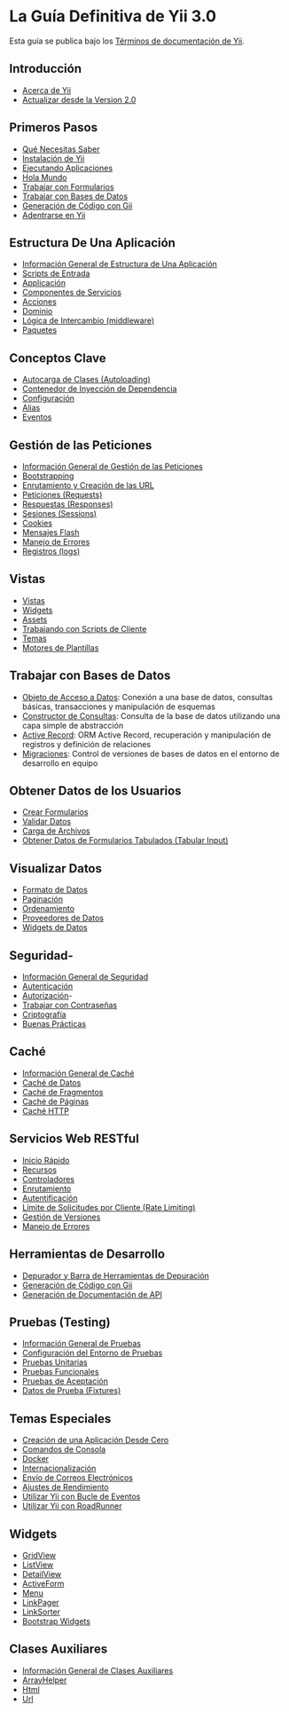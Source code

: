 # La Guía Definitiva de Yii 3.0

Esta guía se publica bajo los [Términos de documentación de Yii](http://www.yiiframework.com/doc/terms/).

Introducción
------------

* [Acerca de Yii](intro/what-is-yii.md)
* [Actualizar desde la Version 2.0](intro/upgrade-from-v2.md)


Primeros Pasos
---------------

* [Qué Necesitas Saber](start/prerequisites.md)
* [Instalación de Yii](start/installation.md)
* [Ejecutando Aplicaciones](start/workflow.md)
* [Hola Mundo](start/hello.md)
* [Trabajar con Formularios](start/forms.md)
* [Trabajar con Bases de Datos](start/databases.md)
* [Generación de Código con Gii](start/gii.md)
* [Adentrarse en Yii](start/looking-ahead.md)


Estructura De Una Aplicación
---------------------

* [Información General de Estructura de Una Aplicación](structure/overview.md)
* [Scripts de Entrada](structure/entry-script.md)
* [Applicación](structure/application.md)
* [Componentes de Servicios](structure/service.md)
* [Acciones](structure/action.md)
* [Dominio](structure/domain.md)
* [Lógica de Intercambio (middleware)](structure/middleware.md)
* [Paquetes](structure/package.md)

Conceptos Clave
------------

* [Autocarga de Clases (Autoloading)](concept/autoloading.md)
* [Contenedor de Inyección de Dependencia](concept/di-container.md)
* [Configuración](concept/configuration.md)
* [Alias](concept/aliases.md)
* [Eventos](concept/events.md)

Gestión de las Peticiones
-----------------

* [Información General de Gestión de las Peticiones](runtime/overview.md)
* [Bootstrapping](runtime/bootstrapping.md)
* [Enrutamiento y Creación de las URL](runtime/routing.md)
* [Peticiones (Requests)](runtime/request.md)
* [Respuestas (Responses)](runtime/response.md)
* [Sesiones (Sessions)](runtime/sessions.md)
* [Cookies](runtime/cookies.md)
* [Mensajes Flash](runtime/flash-messages.md)
* [Manejo de Errores](runtime/handling-errors.md)
* [Registros (logs)](runtime/logging.md)

Vistas
-----

* [Vistas](views/view.md)
* [Widgets](views/widget.md)
* [Assets](views/asset.md)
* [Trabajando con Scripts de Cliente](views/client-scripts.md)
* [Temas](views/theming.md)
* [Motores de Plantillas](views/template-engines.md)


Trabajar con Bases de Datos
----------------------

* [Objeto de Acceso a Datos](db-dao.md): Conexión a una base de datos, consultas básicas, transacciones y manipulación de esquemas
* [Constructor de Consultas](db-query-builder.md): Consulta de la base de datos utilizando una capa simple de abstracción
* [Active Record](db-active-record.md): ORM Active Record, recuperación y manipulación de registros y definición de relaciones
* [Migraciones](db-migrations.md): Control de versiones de bases de datos en el entorno de desarrollo en equipo

Obtener Datos de los Usuarios
-----------------------

* [Crear Formularios](input/forms.md)
* [Validar Datos](input/validation.md)
* [Carga de Archivos](input/file-upload.md)
* [Obtener Datos de Formularios Tabulados (Tabular Input)](input/tabular-input.md)


Visualizar Datos
---------------

* [Formato de Datos](output/formatting.md)
* [Paginación](output/pagination.md)
* [Ordenamiento](output/sorting.md)
* [Proveedores de Datos](output/data-providers.md)
* [Widgets de Datos](output/data-widgets.md)

Seguridad-
--------

* [Información General de Seguridad](security/overview.md)
* [Autenticación](security/authentication.md)
* [Autorización](security/authorization.md)-
* [Trabajar con Contraseñas](security/passwords.md)
* [Criptografía](security/cryptography.md)
* [Buenas Prácticas](security/best-practices.md)


Caché
-------

* [Información General de Caché](caching/overview.md)
* [Caché de Datos](caching/data.md)
* [Caché de Fragmentos](caching/fragment.md)
* [Caché de Páginas](caching/page.md)
* [Caché HTTP](caching/http.md)


Servicios Web RESTful
--------------------

* [Inicio Rápido](rest/quick-start.md)
* [Recursos](rest/resources.md)
* [Controladores](rest/controllers.md)
* [Enrutamiento](rest/routing.md)
* [Autentificación](rest/authentication.md)
* [Límite de Solicitudes por Cliente (Rate Limiting)](rest/rate-limiting.md)
* [Gestión de Versiones](rest/versioning.md)
* [Manejo de Errores](rest/error-handling.md)

Herramientas de Desarrollo
-----------------

* [Depurador y Barra de Herramientas de Depuración](https://www.yiiframework.com/extension/yiisoft/yii2-debug/doc/guide)
* [Generación de Código con Gii](https://www.yiiframework.com/extension/yiisoft/yii2-gii/doc/guide)
* [Generación de Documentación de API](https://www.yiiframework.com/extension/yiisoft/yii2-apidoc)


Pruebas (Testing)
-------

* [Información General de Pruebas](testing/overview.md)
* [Configuración del Entorno de Pruebas](testing/environment-setup.md)
* [Pruebas Unitarias](testing/unit.md)
* [Pruebas Funcionales](testing/functional.md)
* [Pruebas de Aceptación](testing/acceptance.md)
* [Datos de Prueba (Fixtures)](testing/fixtures.md)


Temas Especiales
--------------

* [Creación de una Aplicación Desde Cero](tutorial/start-from-scratch.md)
* [Comandos de Consola](tutorial/console-applications.md)
* [Docker](tutorial/docker.md)
* [Internacionalización](tutorial/i18n.md)
* [Envío de Correos Electrónicos](tutorial/mailing.md)
* [Ajustes de Rendimiento](tutorial/performance-tuning.md)
* [Utilizar Yii con Bucle de Eventos](tutorial/using-with-event-loop.md)
* [Utilizar Yii con RoadRunner](tutorial/using-yii-with-roadrunner.md)

Widgets
-------

* [GridView](https://www.yiiframework.com/doc-2.0/yii-grid-gridview.html)
* [ListView](https://www.yiiframework.com/doc-2.0/yii-widgets-listview.html)
* [DetailView](https://www.yiiframework.com/doc-2.0/yii-widgets-detailview.html)
* [ActiveForm](https://www.yiiframework.com/doc-2.0/guide-input-forms.html#activerecord-based-forms-activeform)
* [Menu](https://www.yiiframework.com/doc-2.0/yii-widgets-menu.html)
* [LinkPager](https://www.yiiframework.com/doc-2.0/yii-widgets-linkpager.html)
* [LinkSorter](https://www.yiiframework.com/doc-2.0/yii-widgets-linksorter.html)
* [Bootstrap Widgets](https://www.yiiframework.com/extension/yiisoft/yii2-bootstrap/doc/guide)


Clases Auxiliares
-------

* [Información General de Clases Auxiliares](helper-overview.md)
* [ArrayHelper](helper/array.md)
* [Html](helper-html.md)
* [Url](helper-url.md)
